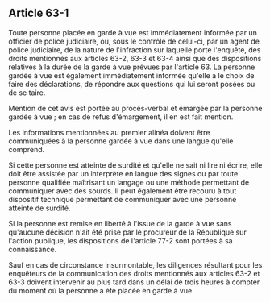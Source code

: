 Article 63-1
----
Toute personne placée en garde à vue est immédiatement informée par un officier
de police judiciaire, ou, sous le contrôle de celui-ci, par un agent de police
judiciaire, de la nature de l'infraction sur laquelle porte l'enquête, des
droits mentionnés aux articles 63-2, 63-3 et 63-4 ainsi que des dispositions
relatives à la durée de la garde à vue prévues par l'article 63. La personne
gardée à vue est également immédiatement informée qu'elle a le choix de faire
des déclarations, de répondre aux questions qui lui seront posées ou de se
taire.

Mention de cet avis est portée au procès-verbal et émargée par la personne
gardée à vue ; en cas de refus d'émargement, il en est fait mention.

Les informations mentionnées au premier alinéa doivent être communiquées à la
personne gardée à vue dans une langue qu'elle comprend.

Si cette personne est atteinte de surdité et qu'elle ne sait ni lire ni écrire,
elle doit être assistée par un interprète en langue des signes ou par toute
personne qualifiée maîtrisant un langage ou une méthode permettant de
communiquer avec des sourds. Il peut également être recouru à tout dispositif
technique permettant de communiquer avec une personne atteinte de surdité.

Si la personne est remise en liberté à l'issue de la garde à vue sans qu'aucune
décision n'ait été prise par le procureur de la République sur l'action
publique, les dispositions de l'article 77-2 sont portées à sa connaissance.

Sauf en cas de circonstance insurmontable, les diligences résultant pour les
enquêteurs de la communication des droits mentionnés aux articles 63-2 et 63-3
doivent intervenir au plus tard dans un délai de trois heures à compter du
moment où la personne a été placée en garde à vue.
